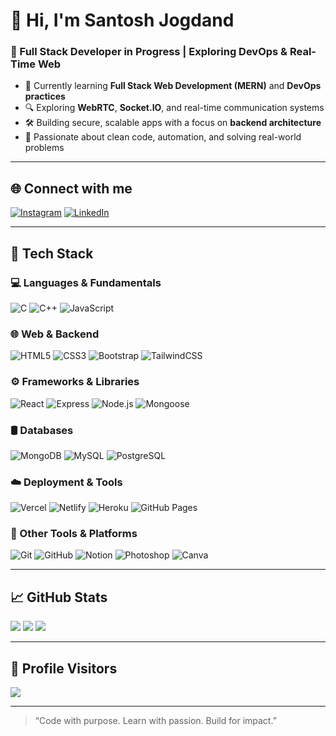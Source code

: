 # 👋 Hi, I'm Santosh Jogdand

### 🚀 Full Stack Developer in Progress | Exploring DevOps & Real-Time Web

- 🧠 Currently learning **Full Stack Web Development (MERN)** and **DevOps practices**
- 🔍 Exploring **WebRTC**, **Socket.IO**, and real-time communication systems
- 🛠️ Building secure, scalable apps with a focus on **backend architecture**
- 🌿 Passionate about clean code, automation, and solving real-world problems

---

## 🌐 Connect with me
[![Instagram](https://img.shields.io/badge/Instagram-%23E4405F.svg?logo=Instagram&logoColor=white)](https://instagram.com/santoshjogdand_) 
[![LinkedIn](https://img.shields.io/badge/LinkedIn-%230077B5.svg?logo=linkedin&logoColor=white)](https://linkedin.com/in/santoshjogdand)

<!-- Optionally add your portfolio -->
<!-- [![Portfolio](https://img.shields.io/badge/Portfolio-%23121011.svg?style=flat&logo=githubpages&logoColor=white)](https://yourportfolio.com) -->

---

## 🧰 Tech Stack

### 💻 Languages & Fundamentals
![C](https://img.shields.io/badge/C-%2300599C.svg?style=for-the-badge&logo=c&logoColor=white)
![C++](https://img.shields.io/badge/C%2B%2B-%2300599C.svg?style=for-the-badge&logo=c%2B%2B&logoColor=white)
![JavaScript](https://img.shields.io/badge/JavaScript-%23F7DF1E.svg?style=for-the-badge&logo=javascript&logoColor=black)

### 🌐 Web & Backend
![HTML5](https://img.shields.io/badge/HTML5-%23E34F26.svg?style=for-the-badge&logo=html5&logoColor=white)
![CSS3](https://img.shields.io/badge/CSS3-%231572B6.svg?style=for-the-badge&logo=css3&logoColor=white)
![Bootstrap](https://img.shields.io/badge/Bootstrap-%238511FA.svg?style=for-the-badge&logo=bootstrap&logoColor=white)
![TailwindCSS](https://img.shields.io/badge/TailwindCSS-%2338B2AC.svg?style=for-the-badge&logo=tailwind-css&logoColor=white)

### ⚙️ Frameworks & Libraries
![React](https://img.shields.io/badge/React-%2320232a.svg?style=for-the-badge&logo=react&logoColor=%2361DAFB)
![Express](https://img.shields.io/badge/Express.js-%23404d59.svg?style=for-the-badge&logo=express&logoColor=white)
![Node.js](https://img.shields.io/badge/Node.js-%23339933.svg?style=for-the-badge&logo=node.js&logoColor=white)
![Mongoose](https://img.shields.io/badge/Mongoose-%23880000.svg?style=for-the-badge&logo=mongoose&logoColor=white)

### 🛢️ Databases
![MongoDB](https://img.shields.io/badge/MongoDB-%2347A248.svg?style=for-the-badge&logo=mongodb&logoColor=white)
![MySQL](https://img.shields.io/badge/MySQL-%234479A1.svg?style=for-the-badge&logo=mysql&logoColor=white)
![PostgreSQL](https://img.shields.io/badge/PostgreSQL-%23316192.svg?style=for-the-badge&logo=postgresql&logoColor=white)

### ☁️ Deployment & Tools
![Vercel](https://img.shields.io/badge/Vercel-%23000000.svg?style=for-the-badge&logo=vercel&logoColor=white)
![Netlify](https://img.shields.io/badge/Netlify-%23000000.svg?style=for-the-badge&logo=netlify&logoColor=#00C7B7)
![Heroku](https://img.shields.io/badge/Heroku-%23430098.svg?style=for-the-badge&logo=heroku&logoColor=white)
![GitHub Pages](https://img.shields.io/badge/GitHub%20Pages-121013.svg?style=for-the-badge&logo=github&logoColor=white)

### 🧩 Other Tools & Platforms
![Git](https://img.shields.io/badge/Git-%23F05033.svg?style=for-the-badge&logo=git&logoColor=white)
![GitHub](https://img.shields.io/badge/GitHub-%23121011.svg?style=for-the-badge&logo=github&logoColor=white)
![Notion](https://img.shields.io/badge/Notion-%23000000.svg?style=for-the-badge&logo=notion&logoColor=white)
![Photoshop](https://img.shields.io/badge/Photoshop-31A8FF?style=for-the-badge&logo=adobe-photoshop&logoColor=white)
![Canva](https://img.shields.io/badge/Canva-00C4CC?style=for-the-badge&logo=canva&logoColor=white)

---

## 📈 GitHub Stats
![](https://github-readme-stats.vercel.app/api?username=santoshjogdand&theme=radical&hide_border=true&show_icons=true)
![](https://github-readme-streak-stats.herokuapp.com/?user=santoshjogdand&theme=radical&hide_border=true)
![](https://github-readme-stats.vercel.app/api/top-langs/?username=santoshjogdand&layout=compact&theme=radical&hide_border=true)

---

## 🔢 Profile Visitors
[![](https://visitcount.itsvg.in/api?id=santoshjogdand&icon=0&color=6)](https://visitcount.itsvg.in)

---

> “Code with purpose. Learn with passion. Build for impact.”  


